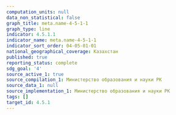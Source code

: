 ```yaml
---
computation_units: null
data_non_statistical: false
graph_title: meta.name-4-5-1-1
graph_type: line
indicator: 4.5.1.1
indicator_name: meta.name-4-5-1-1
indicator_sort_order: 04-05-01-01
national_geographical_coverage: Казахстан
published: true
reporting_status: complete
sdg_goal: '4'
source_active_1: true
source_compilation_1: Министерство образования и науки РК
source_data_1: null
source_implementation_1: Министерство образования и науки РК
tags: []
target_id: 4.5.1
---
```

